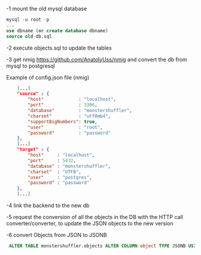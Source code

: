-1 mount the old mysql database

```sql
mysql -u root -p
...
use dbname (or create database dbname)
source old-db.sql
```

-2 execute objects.sql to update the tables

-3 get nmig https://github.com/AnatolyUss/nmig and convert the db from mysql to postgresql

Example of config.json file (nmig)

```json
    [...]
    "source" : {
        "host"             : "localhost",
        "port"             : 3306,
        "database"         : "monstershuffler",
        "charset"          : "utf8mb4",
        "supportBigNumbers": true,
        "user"             : "root",
        "password"         : "password"
    },
    [...]
    "target" : {
        "host"     : "localhost",
        "port"     : 5432,
        "database" : "monstershuffler",
        "charset"  : "UTF8",
        "user"     : "postgres",
        "password" : "password"
    },
    [...]
```

-4 link the backend to the new db

-5 request the conversion of all the objects in the DB with the HTTP call converter/converter, to update the JSON objects to the new version

-6 convert Objects from JSON to JSONB
``` sql
 ALTER TABLE monstershuffler.objects ALTER COLUMN object TYPE JSONB USING object::JSONB;
```
